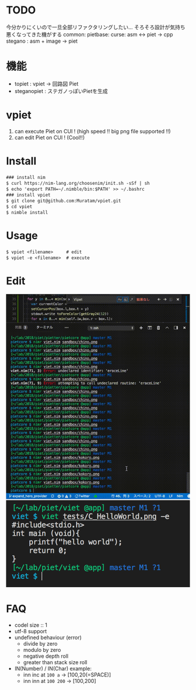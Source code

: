 # TODO
今分かりにくいので一旦全部リファクタリングしたい...
そろそろ設計が気持ち悪くなってきた機がする
common:
pietbase:
curse:
asm <-> piet -> cpp
stegano : asm + image -> piet

# 機能
- topiet : vpiet -> 回路図 Piet
- steganopiet : ステガノっぽいPietを生成

# vpiet
1. can execute Piet on CUI ! (high speed !! big png file supported !!)
2. can edit Piet on CUI ! (Cool!!)

# Install
```
### install nim
$ curl https://nim-lang.org/choosenim/init.sh -sSf | sh
$ echo 'export PATH=~/.nimble/bin:$PATH' >> ~/.bashrc
### install vpiet
$ git clone git@github.com:Muratam/vpiet.git
$ cd vpiet
$ nimble install
```

# Usage
```
$ vpiet <filename>     # edit
$ vpiet -e <filename>  # execute
```

# Edit
![](./images/iikanji.gif)
![](./images/exec.png)


# FAQ
- codel size :: 1
- utf-8 support
- undefined behaviour (error)
  - divide by zero
  - modulo by zero
  - negative depth roll
  - greater than stack size roll
- IN(Number) / IN(Char) example:
  - inn inc at `100 a` -> [100,20(=SPACE)]
  - inn inn at `100 200` -> [100,200]
